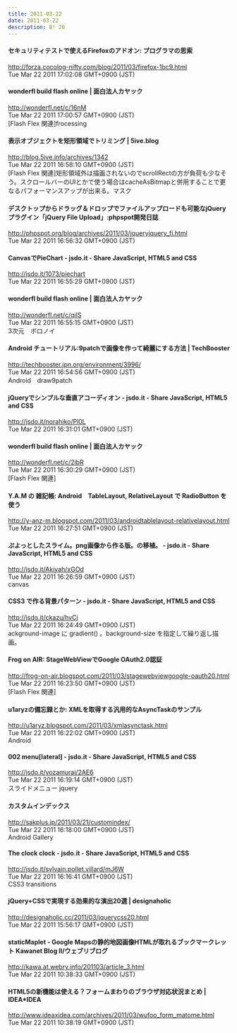 ```yaml
---
title: 2011-03-22
date: 2011-03-22
description: B! 20
---
```


#### セキュリティテストで使えるFirefoxのアドオン: プログラマの思索
http://forza.cocolog-nifty.com/blog/2011/03/firefox-1bc9.html<br>
Tue Mar 22 2011 17:02:08 GMT+0900 (JST)<br>


#### wonderfl build flash online | 面白法人カヤック
http://wonderfl.net/c/16nM<br>
Tue Mar 22 2011 17:00:57 GMT+0900 (JST)<br>
[Flash Flex 関連]frocessing


#### 表示オブジェクトを矩形領域でトリミング | 5ive.blog
http://blog.5ive.info/archives/1342<br>
Tue Mar 22 2011 16:58:10 GMT+0900 (JST)<br>
[Flash Flex 関連]矩形領域外は描画されないのでscrollRectの方が負荷も少なそう。スクロールバーのUIとかで使う場合はcacheAsBitmapと併用することで更なるパフォーマンスアップが出来る。マスク


#### デスクトップからドラッグ＆ドロップでファイルアップロードも可能なjQueryプラグイン「jQuery File Upload」:phpspot開発日誌
http://phpspot.org/blog/archives/2011/03/jqueryjquery_fi.html<br>
Tue Mar 22 2011 16:56:32 GMT+0900 (JST)<br>


#### CanvasでPieChart - jsdo.it - Share JavaScript, HTML5 and CSS
http://jsdo.it/1073/piechart<br>
Tue Mar 22 2011 16:55:29 GMT+0900 (JST)<br>


#### wonderfl build flash online | 面白法人カヤック
http://wonderfl.net/c/qilS<br>
Tue Mar 22 2011 16:55:15 GMT+0900 (JST)<br>
3次元　ボロノイ


#### Android チュートリアル:9patchで画像を作って綺麗にする方法 | TechBooster
http://techbooster.jpn.org/environment/3996/<br>
Tue Mar 22 2011 16:54:56 GMT+0900 (JST)<br>
Android　draw9patch


#### jQueryでシンプルな垂直アコーディオン - jsdo.it - Share JavaScript, HTML5 and CSS
http://jsdo.it/norahiko/Pl0L<br>
Tue Mar 22 2011 16:31:01 GMT+0900 (JST)<br>


#### wonderfl build flash online | 面白法人カヤック
http://wonderfl.net/c/2ibR<br>
Tue Mar 22 2011 16:30:29 GMT+0900 (JST)<br>
[Flash Flex 関連]


#### Y.A.M の 雑記帳: Android　TableLayout, RelativeLayout で RadioButton を使う
http://y-anz-m.blogspot.com/2011/03/androidtablelayout-relativelayout.html<br>
Tue Mar 22 2011 16:27:51 GMT+0900 (JST)<br>


#### ぷよっとしたスライム。png画像から作る版。の移植。 - jsdo.it - Share JavaScript, HTML5 and CSS
http://jsdo.it/Akiyah/xGOd<br>
Tue Mar 22 2011 16:26:59 GMT+0900 (JST)<br>
canvas


#### CSS3 で作る背景パターン - jsdo.it - Share JavaScript, HTML5 and CSS
http://jsdo.it/ckazu/hvCi<br>
Tue Mar 22 2011 16:24:49 GMT+0900 (JST)<br>
ackground-image に gradient() 。background-size を指定して繰り返し描画。


#### Frog on AIR: StageWebViewでGoogle OAuth2.0認証
http://frog-on-air.blogspot.com/2011/03/stagewebviewgoogle-oauth20.html<br>
Tue Mar 22 2011 16:23:50 GMT+0900 (JST)<br>
[Flash Flex 関連]


#### u1aryzの備忘録とか: XMLを取得する汎用的なAsyncTaskのサンプル
http://u1aryz.blogspot.com/2011/03/xmlasynctask.html<br>
Tue Mar 22 2011 16:22:02 GMT+0900 (JST)<br>
Android


#### 002 menu[lateral] - jsdo.it - Share JavaScript, HTML5 and CSS
http://jsdo.it/yozamurai/2AE6<br>
Tue Mar 22 2011 16:19:14 GMT+0900 (JST)<br>
スライドメニュー jquery


####  カスタムインデックス
http://sakplus.jp/2011/03/21/customindex/<br>
Tue Mar 22 2011 16:18:00 GMT+0900 (JST)<br>
Android Gallery


#### The clock clock - jsdo.it - Share JavaScript, HTML5 and CSS
http://jsdo.it/sylvain.pollet.villard/mJ6W<br>
Tue Mar 22 2011 16:16:41 GMT+0900 (JST)<br>
CSS3 transitions


#### jQuery+CSSで実現する効果的な演出20選 | designaholic
http://designaholic.cc/2011/03/jquerycss20.html<br>
Tue Mar 22 2011 15:56:17 GMT+0900 (JST)<br>


#### staticMaplet - Google Mapsの静的地図画像HTMLが取れるブックマークレット Kawanet Blog II/ウェブリブログ
http://kawa.at.webry.info/201103/article_3.html<br>
Tue Mar 22 2011 10:38:33 GMT+0900 (JST)<br>


#### HTML5の新機能は使える？フォームまわりのブラウザ対応状況まとめ | IDEA*IDEA
http://www.ideaxidea.com/archives/2011/03/wufoo_form_matome.html<br>
Tue Mar 22 2011 10:38:19 GMT+0900 (JST)<br>


